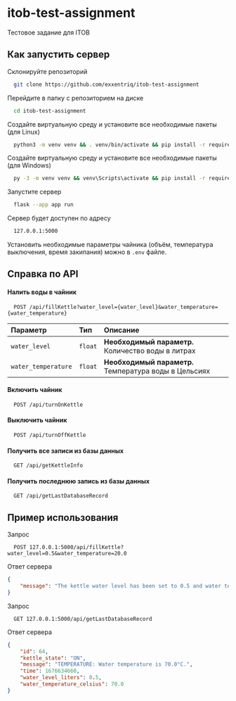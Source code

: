 
# itob-test-assignment

Тестовое задание для ITOB
## Как запустить сервер

Склонируйте репозиторий

```bash
  git clone https://github.com/exxentriq/itob-test-assignment
```

Перейдите в папку с репозиторием на диске

```bash
  cd itob-test-assignment
```

Создайте виртуальную среду и установите все необходимые пакеты (для Linux)

```bash
  python3 -m venv venv && . venv/bin/activate && pip install -r requirements.txt
```

Создайте виртуальную среду и установите все необходимые пакеты (для Windows)

```bash
  py -3 -m venv venv && venv\Scripts\activate && pip install -r requirements.txt
```

Запустите сервер

```bash
  flask --app app run
```

Сервер будет доступен по адресу

```bash
  127.0.0.1:5000
```

Установить необходимые параметры чайника (объём, температура выключения, время закипания) можно в `.env` файле.

## Справка по API

#### Налить воды в чайник

```
  POST /api/fillKettle?water_level={water_level}&water_temperature={water_temperature}
```

| Параметр | Тип     | Описание                |
| :-------- | :------- | :------------------------- |
| `water_level` | `float` | **Необходимый параметр.** Количество воды в литрах |
| `water_temperature` | `float` | **Необходимый параметр.** Температура воды в Цельсиях |

#### Включить чайник

```
  POST /api/turnOnKettle
```

#### Выключить чайник

```
  POST /api/turnOffKettle
```

#### Получить все записи из базы данных

```
  GET /api/getKettleInfo
```

#### Получить последнюю запись из базы данных

```
  GET /api/getLastDatabaseRecord
```

## Пример использования

Запрос

```
  POST 127.0.0.1:5000/api/fillKettle?water_level=0.5&water_temperature=20.0
```

Ответ сервера

```json
{
    "message": "The kettle water level has been set to 0.5 and water temperature to 20.0."
}
```

Запрос

```
  GET 127.0.0.1:5000/api/getLastDatabaseRecord
```

Ответ сервера

```json
{
    "id": 64,
    "kettle_state": "ON",
    "message": "TEMPERATURE: Water temperature is 70.0°C.",
    "time": 1676634660,
    "water_level_liters": 0.5,
    "water_temperature_celsius": 70.0
}
```